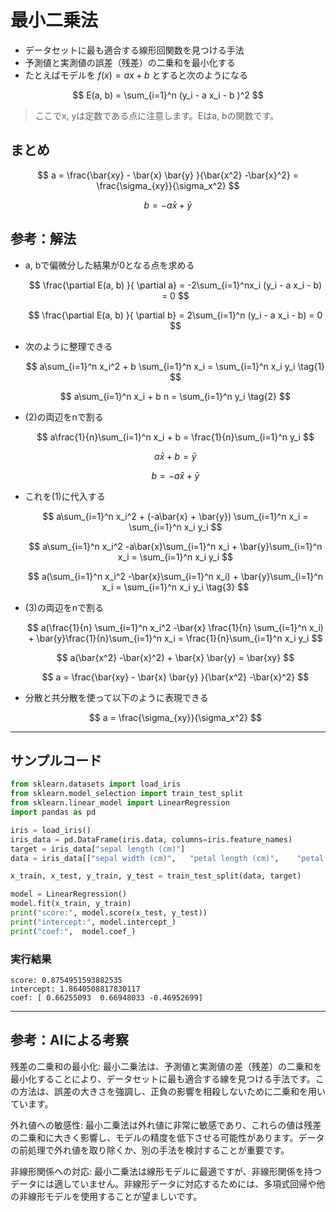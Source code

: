 # 最小二乗法
* データセットに最も適合する線形回関数を見つける手法
* 予測値と実測値の誤差（残差）の二乗和を最小化する
* たとえばモデルを $f(x) = a x +b$ とすると次のようになる

$$
E(a, b) = \sum_{i=1}^n (y_i - a x_i - b )^2
$$

> ここでx, yは定数である点に注意します。Eはa, bの関数です。

## まとめ

  $$
  a = \frac{\bar{xy} - \bar{x} \bar{y} }{\bar{x^2} -\bar{x}^2} = \frac{\sigma_{xy}}{\sigma_x^2}
  $$

  $$
  b = -a\bar{x} + \bar{y}
  $$

## 参考：解法

* a, bで偏微分した結果が0となる点を求める

  $$
  \frac{\partial E(a, b) }{ \partial a} = -2\sum_{i=1}^nx_i (y_i - a x_i - b) = 0
  $$

  $$
  \frac{\partial E(a, b) }{ \partial b} = 2\sum_{i=1}^n (y_i - a x_i - b) = 0
  $$

* 次のように整理できる

  $$
  a\sum_{i=1}^n x_i^2 + b \sum_{i=1}^n x_i = \sum_{i=1}^n x_i y_i \tag{1}
  $$

  $$
  a\sum_{i=1}^n x_i + b n = \sum_{i=1}^n y_i \tag{2}
  $$

* (2)の両辺をnで割る

  $$
  a\frac{1}{n}\sum_{i=1}^n x_i + b = \frac{1}{n}\sum_{i=1}^n y_i
  $$

  $$
  a\bar{x} + b = \bar{y}
  $$

  $$
  b = -a\bar{x} + \bar{y}
  $$

* これを(1)に代入する

  $$
  a\sum_{i=1}^n x_i^2 + (-a\bar{x} + \bar{y}) \sum_{i=1}^n x_i = \sum_{i=1}^n x_i y_i
  $$

  $$
  a\sum_{i=1}^n x_i^2 -a\bar{x}\sum_{i=1}^n x_i + \bar{y}\sum_{i=1}^n x_i  = \sum_{i=1}^n x_i y_i
  $$

  $$
  a(\sum_{i=1}^n x_i^2 -\bar{x}\sum_{i=1}^n x_i) + \bar{y}\sum_{i=1}^n x_i  = \sum_{i=1}^n x_i y_i \tag{3}
  $$

* (3)の両辺をnで割る

  $$
  a(\frac{1}{n} \sum_{i=1}^n x_i^2 -\bar{x} \frac{1}{n} \sum_{i=1}^n x_i) + \bar{y}\frac{1}{n}\sum_{i=1}^n x_i  = \frac{1}{n}\sum_{i=1}^n x_i y_i
  $$

  $$
  a(\bar{x^2} -\bar{x}^2) + \bar{x} \bar{y} = \bar{xy}
  $$

  $$
  a = \frac{\bar{xy} - \bar{x} \bar{y} }{\bar{x^2} -\bar{x}^2}
  $$

* 分散と共分散を使って以下のように表現できる

  $$
  a = \frac{\sigma_{xy}}{\sigma_x^2}
  $$

---

## サンプルコード

```py
from sklearn.datasets import load_iris
from sklearn.model_selection import train_test_split
from sklearn.linear_model import LinearRegression
import pandas as pd

iris = load_iris()
iris_data = pd.DataFrame(iris.data, columns=iris.feature_names)
target = iris_data["sepal length (cm)"]
data = iris_data[["sepal width (cm)",	"petal length (cm)",	"petal width (cm)"]]

x_train, x_test, y_train, y_test = train_test_split(data, target)

model = LinearRegression()
model.fit(x_train, y_train)
print("score:", model.score(x_test, y_test))
print("intercept:", model.intercept_)
print("coef:",  model.coef_)
```

### 実行結果

```
score: 0.8754951593882535
intercept: 1.8640508817830117
coef: [ 0.66255093  0.66948033 -0.46952699]
```

---

## 参考：AIによる考察

残差の二乗和の最小化: 最小二乗法は、予測値と実測値の差（残差）の二乗和を最小化することにより、データセットに最も適合する線を見つける手法です。この方法は、誤差の大きさを強調し、正負の影響を相殺しないために二乗和を用いています。

外れ値への敏感性: 最小二乗法は外れ値に非常に敏感であり、これらの値は残差の二乗和に大きく影響し、モデルの精度を低下させる可能性があります。データの前処理で外れ値を取り除くか、別の手法を検討することが重要です。

非線形関係への対応: 最小二乗法は線形モデルに最適ですが、非線形関係を持つデータには適していません。非線形データに対応するためには、多項式回帰や他の非線形モデルを使用することが望ましいです。
